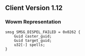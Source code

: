 ## Client Version 1.12

### Wowm Representation
```rust,ignore
smsg SMSG_DISPEL_FAILED = 0x0262 {
    Guid caster_guid;    
    Guid target_guid;    
    u32[-] spells;    
}

```
